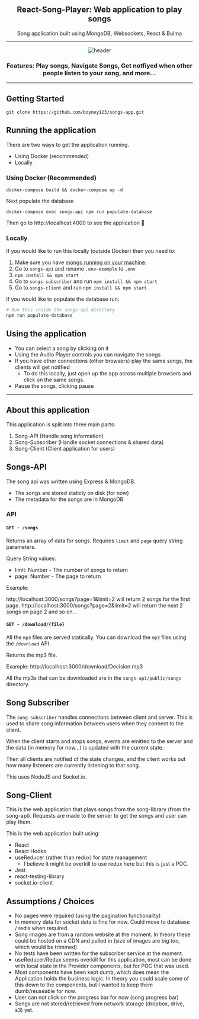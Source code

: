<div align="center">

<h2>React-Song-Player: Web application to play songs</h2>
<p>Song application built using MongoDB, Websockets, React & Bulma</>

  <hr />

<img alt="header" src="./images/demo.png" />

<h3>Features: Play songs, Navigate Songs, Get notfiyed when other people listen to your song, and more...</h3>

</div>

<hr/>

## Getting Started

```
git clone https://github.com/boyney123/songs-app.git
```

## Running the application

There are two ways to get the application running.

- Using Docker (recommended)
- Locally

### Using Docker (Recommended)

```
docker-compose build && docker-compose up -d
```

Next populate the database

```
docker-compose exec songs-api npm run populate-database
```

Then go to http://localhost:4000 to see the application 🎉

### Locally

If you would like to run this locally (outside Docker) then you need to:

1. Make sure you have [mongo running on your machine](https://docs.mongodb.com/manual/installation/).
2. Go to `songs-api` and rename `.env-example` to `.env`
3. `npm install && npm start`
4. Go to `songs-subscriber` and run `npm install && npm start`
5. Go to `songs-client` and run `npm install && npm start`

If you would like to populate the database run:

```sh
# Run this inside the songs-api directory
npm run populate-database
```

## Using the application

- You can select a song by clicking on it
- Using the Audio Player controls you can navigate the songs
- If you have other connections (other browsers) play the same songs, the clients will get notified
  - To do this locally, just open up the app across multiple browsers and click on the same songs.
- Pause the songs, clicking pause

---

## About this application

This application is split into three main parts:

1. Song-API (Handle song information)
2. Song-Subscriber (Handle socket connections & shared data)
3. Song-Client (Client application for users)

## Songs-API

The song api was written using Express & MongoDB.

- The songs are stored staticly on disk (for now)
- The metadata for the songs are in MongoDB

### API

#### `GET - /songs`

Returns an array of data for songs. Requires `limit` and `page` query string parameters.

Query String values:

- limit: Number - The number of songs to return
- page: Number - The page to return

Example:

http://localhost:3000/songs?page=1&limit=2 will return 2 songs for the first page. http://localhost:3000/songs?page=2&limit=2 will return the next 2 songs on page 2 and so on...

#### `GET - /download/{file}`

All the `mp3` files are served statically. You can download the `mp3` files using the `/download` API.

Returns the mp3 file.

Example: http://localhost:3000/download/Decision.mp3

All the mp3s that can be downloaded are in the `songs-api/public/songs` directory.

## Song Subscriber

The `song-subscriber` handles connections between client and server. This is used to share song information between users when they connect to the client.

When the client starts and stops songs, events are emitted to the server and the data (in memory for now...) is updated with the current state.

Then all clients are notified of the state changes, and the client works out how many listeners are currently listening to that song.

This uses NodeJS and Socket.io.

## Song-Client

This is the web application that plays songs from the song-library (from the song-api). Requests are made to the server to get the songs and user can play them.

This is the web application built using:

- React
- React Hooks
- useReducer (rather than redux) for state management
  - I believe it might be overkill to use redux here but this is just a POC.
- Jest
- react-testing-library
- socket.io-client

## Assumptions / Choices

- No pages were required (using the pagination functionality)
- In memory data for socket data is fine for now. Could move to database / redis when required.
- Song images are from a random website at the moment. In theory these could be hosted on a CDN and pulled in (size of images are big too, which would be trimmed)
- No tests have been written for the subscriber service at the moment.
- useReducer/Redux seems overkill for this application, most can be done with local state in the Provider components, but for POC that was used.
- Most components have been kept dumb, which does mean the Application holds the business logic. In theory you could scale some of this down to the components, but I wanted to keep them dumb/reuseable for now.
- User can not click on the progress bar for now (song progress bar)
- Songs are not stored/retrieved from network storage (dropbox, drive, s3) yet.
